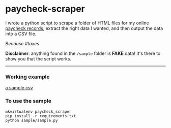 # paycheck-scraper


I wrote a python script to scrape a folder of HTML files for my online [paycheck records](https://www.paycheckrecords.com), extract the right data I wanted, and then output the data into a CSV file. 

_Because #taxes_

**Disclaimer**: anything found in the `/sample` folder is **FAKE** data! It's there to show you that the script works.

---

### Working example
[a sample csv](https://github.com/sodevious/paycheck-scraper/blob/master/sample/sample_data.csv)


### To use the sample
	mkvirtualenv paycheck_scraper
	pip install -r requirements.txt
	python sample/sample.py